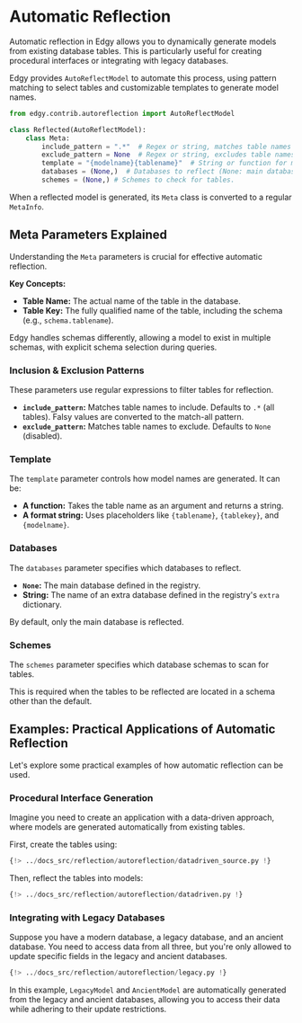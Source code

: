 # Automatic Reflection

Automatic reflection in Edgy allows you to dynamically generate models from existing database tables. This is particularly useful for creating procedural interfaces or integrating with legacy databases.

Edgy provides `AutoReflectModel` to automate this process, using pattern matching to select tables and customizable templates to generate model names.

```python
from edgy.contrib.autoreflection import AutoReflectModel

class Reflected(AutoReflectModel):
    class Meta:
        include_pattern = ".*"  # Regex or string, matches table names (default: ".*")
        exclude_pattern = None  # Regex or string, excludes table names (default: None)
        template = "{modelname}{tablename}"  # String or function for model name generation
        databases = (None,)  # Databases to reflect (None: main database, string: extra database)
        schemes = (None,) # Schemes to check for tables.
```

When a reflected model is generated, its `Meta` class is converted to a regular `MetaInfo`.

## Meta Parameters Explained

Understanding the `Meta` parameters is crucial for effective automatic reflection.

**Key Concepts:**

* **Table Name:** The actual name of the table in the database.
* **Table Key:** The fully qualified name of the table, including the schema (e.g., `schema.tablename`).

Edgy handles schemas differently, allowing a model to exist in multiple schemas, with explicit schema selection during queries.

### Inclusion & Exclusion Patterns

These parameters use regular expressions to filter tables for reflection.

* **`include_pattern`:** Matches table names to include. Defaults to `.*` (all tables). Falsy values are converted to the match-all pattern.
* **`exclude_pattern`:** Matches table names to exclude. Defaults to `None` (disabled).

### Template

The `template` parameter controls how model names are generated. It can be:

* **A function:** Takes the table name as an argument and returns a string.
* **A format string:** Uses placeholders like `{tablename}`, `{tablekey}`, and `{modelname}`.

### Databases

The `databases` parameter specifies which databases to reflect.

* **`None`:** The main database defined in the registry.
* **String:** The name of an extra database defined in the registry's `extra` dictionary.

By default, only the main database is reflected.

### Schemes

The `schemes` parameter specifies which database schemas to scan for tables.

This is required when the tables to be reflected are located in a schema other than the default.

## Examples: Practical Applications of Automatic Reflection

Let's explore some practical examples of how automatic reflection can be used.

### Procedural Interface Generation

Imagine you need to create an application with a data-driven approach, where models are generated automatically from existing tables.

First, create the tables using:

```python title="source.py"
{!> ../docs_src/reflection/autoreflection/datadriven_source.py !}
```

Then, reflect the tables into models:

```python title="procedural.py"
{!> ../docs_src/reflection/autoreflection/datadriven.py !}
```

### Integrating with Legacy Databases

Suppose you have a modern database, a legacy database, and an ancient database. You need to access data from all three, but you're only allowed to update specific fields in the legacy and ancient databases.

```python title="legacy.py"
{!> ../docs_src/reflection/autoreflection/legacy.py !}
```

In this example, `LegacyModel` and `AncientModel` are automatically generated from the legacy and ancient databases, allowing you to access their data while adhering to their update restrictions.
